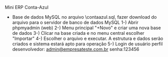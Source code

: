 Mini ERP Conta-Azul

- Base de dados MySQL no arquivo \contaazul.sql, fazer download do arquivo para o servidor de banco de dados MySQL
  1-) Abrir phpmyadmin (web)
  2-) Menu principal "+Novo" e criar uma nova base de dados
  3-) Clicar na base criada e no menu central escolher "Importar"
  4-) Escolher o arquivo e executar. A estrutura e dados serão criados e sistema estará apto para operação
  5-) Login de usuário perfil desenvolvedor: admin@empresateste.com.br senha:123456
